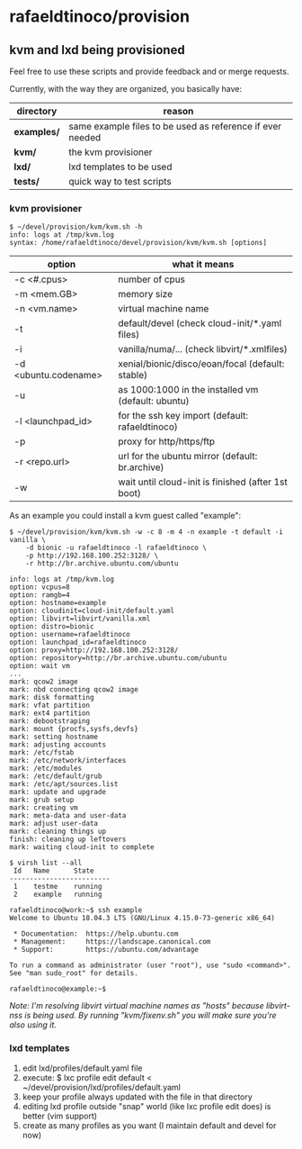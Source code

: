 # rafaeldtinoco/provision

## kvm and lxd being provisioned

Feel free to use these scripts and provide feedback and or merge requests.

Currently, with the way they are organized, you basically have:

|directory|reason|
|---|---|
|**examples/** | same example files to be used as reference if ever needed
|**kvm/** | the kvm provisioner
|**lxd/** | lxd templates to be used
|**tests/** | quick way to test scripts

### kvm provisioner

```
$ ~/devel/provision/kvm/kvm.sh -h
info: logs at /tmp/kvm.log
syntax: /home/rafaeldtinoco/devel/provision/kvm/kvm.sh [options]
```

|option|what it means|
|---|---|
|-c <#.cpus>|number of cpus|
|-m <mem.GB>|memory size|
|-n <vm.name>|virtual machine name|
|-t <cloudinit>|default/devel (check cloud-init/*.yaml files)|
|-i <libvirt>|vanilla/numa/... (check libvirt/*.xmlfiles)|
|-d <ubuntu.codename>|xenial/bionic/disco/eoan/focal (default: stable)|
|-u <username>|as 1000:1000 in the installed vm (default: ubuntu)|
|-l <launchpad_id>|for the ssh key import (default: rafaeldtinoco)|
|-p <proxy>|proxy for http/https/ftp|
|-r <repo.url>|url for the ubuntu mirror (default: br.archive)|
|-w|wait until cloud-init is finished (after 1st boot)|

As an example you could install a kvm guest called "example":

```
$ ~/devel/provision/kvm/kvm.sh -w -c 8 -m 4 -n example -t default -i vanilla \
    -d bionic -u rafaeldtinoco -l rafaeldtinoco \
    -p http://192.168.100.252:3128/ \
    -r http://br.archive.ubuntu.com/ubuntu

info: logs at /tmp/kvm.log
option: vcpus=8
option: ramgb=4
option: hostname=example
option: cloudinit=cloud-init/default.yaml
option: libvirt=libvirt/vanilla.xml
option: distro=bionic
option: username=rafaeldtinoco
option: launchpad_id=rafaeldtinoco
option: proxy=http://192.168.100.252:3128/
option: repository=http://br.archive.ubuntu.com/ubuntu
option: wait vm
...
mark: qcow2 image
mark: nbd connecting qcow2 image
mark: disk formatting
mark: vfat partition
mark: ext4 partition
mark: debootstraping
mark: mount {procfs,sysfs,devfs}
mark: setting hostname
mark: adjusting accounts
mark: /etc/fstab
mark: /etc/network/interfaces
mark: /etc/modules
mark: /etc/default/grub
mark: /etc/apt/sources.list
mark: update and upgrade
mark: grub setup
mark: creating vm
mark: meta-data and user-data
mark: adjust user-data
mark: cleaning things up
finish: cleaning up leftovers
mark: waiting cloud-init to complete

$ virsh list --all
 Id   Name      State
-------------------------
 1    testme    running
 2    example   running

rafaeldtinoco@work:~$ ssh example
Welcome to Ubuntu 18.04.3 LTS (GNU/Linux 4.15.0-73-generic x86_64)

 * Documentation:  https://help.ubuntu.com
 * Management:     https://landscape.canonical.com
 * Support:        https://ubuntu.com/advantage

To run a command as administrator (user "root"), use "sudo <command>".
See "man sudo_root" for details.

rafaeldtinoco@example:~$ 
```

*Note: I'm resolving libvirt virtual machine names as "hosts" because libvirt-nss is being used. By running "kvm/fixenv.sh" you will make sure you're also using it.*

### lxd templates

1. edit lxd/profiles/default.yaml file
2. execute: $ lxc profile edit default < ~/devel/provision/lxd/profiles/default.yaml 
3. keep your profile always updated with the file in that directory
4. editing lxd profile outside "snap" world (like lxc profile edit does) is better (vim support)
5. create as many profiles as you want (I maintain default and devel for now)
